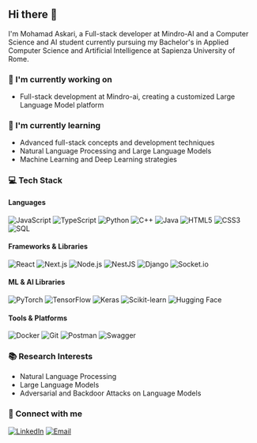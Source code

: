 ## Hi there 👋

I'm Mohamad Askari, a Full-stack developer at Mindro-AI and a Computer Science and AI student currently pursuing my Bachelor's in Applied Computer Science and Artificial Intelligence at Sapienza University of Rome.

### 🔭 I'm currently working on
- Full-stack development at Mindro-ai, creating a customized Large Language Model platform

### 🌱 I'm currently learning
- Advanced full-stack concepts and development techniques
- Natural Language Processing and Large Language Models
- Machine Learning and Deep Learning strategies

### 💻 Tech Stack
#### Languages
![JavaScript](https://img.shields.io/badge/-JavaScript-black?style=flat-square&logo=javascript)
![TypeScript](https://img.shields.io/badge/-TypeScript-007ACC?style=flat-square&logo=typescript)
![Python](https://img.shields.io/badge/-Python-black?style=flat-square&logo=Python)
![C++](https://img.shields.io/badge/-C++-00599C?style=flat-square&logo=c++)
![Java](https://img.shields.io/badge/-Java-ED8B00?style=flat-square&logo=java)
![HTML5](https://img.shields.io/badge/-HTML5-E34F26?style=flat-square&logo=html5&logoColor=white)
![CSS3](https://img.shields.io/badge/-CSS3-1572B6?style=flat-square&logo=css3)
![SQL](https://img.shields.io/badge/-SQL-4479A1?style=flat-square&logo=postgresql)

#### Frameworks & Libraries
![React](https://img.shields.io/badge/-React-black?style=flat-square&logo=react)
![Next.js](https://img.shields.io/badge/-Next.js-black?style=flat-square&logo=next.js)
![Node.js](https://img.shields.io/badge/-Node.js-339933?style=flat-square&logo=nodedotjs)
![NestJS](https://img.shields.io/badge/-NestJS-E0234E?style=flat-square&logo=nestjs)
![Django](https://img.shields.io/badge/-Django-092E20?style=flat-square&logo=django)
![Socket.io](https://img.shields.io/badge/-Socket.io-black?style=flat-square&logo=socket.io)

#### ML & AI Libraries
![PyTorch](https://img.shields.io/badge/-PyTorch-EE4C2C?style=flat-square&logo=pytorch)
![TensorFlow](https://img.shields.io/badge/-TensorFlow-FF6F00?style=flat-square&logo=tensorflow)
![Keras](https://img.shields.io/badge/-Keras-D00000?style=flat-square&logo=keras)
![Scikit-learn](https://img.shields.io/badge/-Scikit%20Learn-F7931E?style=flat-square&logo=scikit-learn)
![Hugging Face](https://img.shields.io/badge/-Hugging%20Face-FFD21E?style=flat-square&logo=hugging-face)

#### Tools & Platforms
![Docker](https://img.shields.io/badge/-Docker-black?style=flat-square&logo=docker)
![Git](https://img.shields.io/badge/-Git-black?style=flat-square&logo=git)
![Postman](https://img.shields.io/badge/-Postman-FF6C37?style=flat-square&logo=postman)
![Swagger](https://img.shields.io/badge/-Swagger-85EA2D?style=flat-square&logo=swagger)



### 📚 Research Interests
- Natural Language Processing
- Large Language Models
- Adversarial and Backdoor Attacks on Language Models

### 🤝 Connect with me
[![LinkedIn](https://img.shields.io/badge/-LinkedIn-blue?style=flat-square&logo=Linkedin&logoColor=white)](https://www.linkedin.com/in/mohamadaskari)
[![Email](https://img.shields.io/badge/-Email-red?style=flat-square&logo=Gmail&logoColor=white)](mailto:mohamadaskari.ap@gmail.com)
